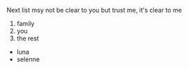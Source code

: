 Next list msy not be clear to you but trust me, it's clear to me
1. family
2. you
3. the rest

* luna
* selenne
